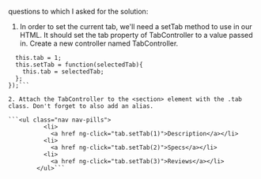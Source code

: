 questions to which I asked for the solution:

1. In order to set the current tab, we'll need a setTab method to use in our HTML. It should set the tab property of TabController to a value passed in.
Create a new controller named TabController.

```app.controller('TabController', function(){
  this.tab = 1;
  this.setTab = function(selectedTab){
    this.tab = selectedTab;
  };
});```

2. Attach the TabController to the <section> element with the .tab class. Don't forget to also add an alias.

```<ul class="nav nav-pills">
          <li>
            <a href ng-click="tab.setTab(1)">Description</a></li>
          <li>
            <a href ng-click="tab.setTab(2)">Specs</a></li>
          <li>
            <a href ng-click="tab.setTab(3)">Reviews</a></li>
        </ul>```
